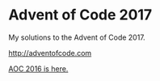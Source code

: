 # Advent of Code 2017

My solutions to the Advent of Code 2017.

http://adventofcode.com

[AOC 2016 is here.](/AOC_2016)
